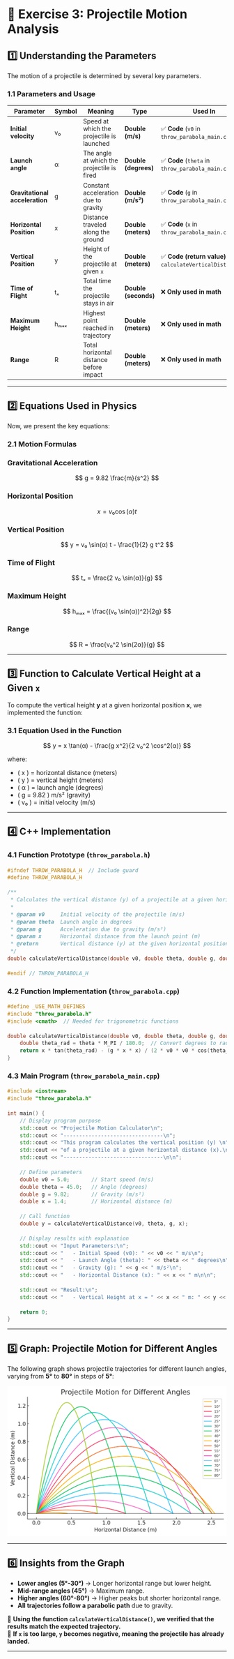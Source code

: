 # 📌 Exercise 3: Projectile Motion Analysis

## **1️⃣ Understanding the Parameters**
The motion of a projectile is determined by several key parameters.

### **1.1 Parameters and Usage**
| Parameter | Symbol | Meaning | Type | Used In |
|-----------|--------|---------|------|---------|
| **Initial velocity** | v₀ | Speed at which the projectile is launched | **Double (m/s)** | ✅ **Code** (`v0` in `throw_parabola_main.cpp`) |
| **Launch angle** | α | The angle at which the projectile is fired | **Double (degrees)** | ✅ **Code** (`theta` in `throw_parabola_main.cpp`) |
| **Gravitational acceleration** | g | Constant acceleration due to gravity | **Double (m/s²)** | ✅ **Code** (`g` in `throw_parabola_main.cpp`) |
| **Horizontal Position** | x | Distance traveled along the ground | **Double (meters)** | ✅ **Code** (`x` in `throw_parabola_main.cpp`) |
| **Vertical Position** | y | Height of the projectile at given `x` | **Double (meters)** | ✅ **Code (return value)** (`y` in `calculateVerticalDistance()`) |
| **Time of Flight** | tₓ | Total time the projectile stays in air | **Double (seconds)** | ❌ **Only used in math** |
| **Maximum Height** | hₘₐₓ | Highest point reached in trajectory | **Double (meters)** | ❌ **Only used in math** |
| **Range** | R | Total horizontal distance before impact | **Double (meters)** | ❌ **Only used in math** |

---

## **2️⃣ Equations Used in Physics**
Now, we present the key equations:

### **2.1 Motion Formulas**
### **Gravitational Acceleration**
$$
g = 9.82 \frac{m}{s^2}
$$

### **Horizontal Position**
$$
x = v₀ \cos(α) t
$$

### **Vertical Position**
$$
y = v₀ \sin(α) t - \frac{1}{2} g t^2
$$

### **Time of Flight**
$$
tₓ = \frac{2 v₀ \sin(α)}{g}
$$

### **Maximum Height**
$$
hₘₐₓ = \frac{(v₀ \sin(α))^2}{2g}
$$

### **Range**
$$
R = \frac{v₀^2 \sin(2α)}{g}
$$

---

## **3️⃣ Function to Calculate Vertical Height at a Given `x`**
To compute the vertical height **y** at a given horizontal position **x**, we implemented the function:

### **3.1 Equation Used in the Function**
$$
y = x \tan(α) - \frac{g x^2}{2 v₀^2 \cos^2(α)}
$$

where:
- \( x \) = horizontal distance (meters)
- \( y \) = vertical height (meters)
- \( α \) = launch angle (degrees)
- \( g = 9.82 \) m/s² (gravity)
- \( v₀ \) = initial velocity (m/s)

---

## **4️⃣ C++ Implementation**
### **4.1 Function Prototype (`throw_parabola.h`)**
```cpp
#ifndef THROW_PARABOLA_H  // Include guard
#define THROW_PARABOLA_H

/**
 * Calculates the vertical distance (y) of a projectile at a given horizontal distance (x).
 *
 * @param v0     Initial velocity of the projectile (m/s)
 * @param theta  Launch angle in degrees
 * @param g      Acceleration due to gravity (m/s²)
 * @param x      Horizontal distance from the launch point (m)
 * @return       Vertical distance (y) at the given horizontal position
 */
double calculateVerticalDistance(double v0, double theta, double g, double x);

#endif // THROW_PARABOLA_H
```

### **4.2 Function Implementation (`throw_parabola.cpp`)**
```cpp
#define _USE_MATH_DEFINES
#include "throw_parabola.h"
#include <cmath>  // Needed for trigonometric functions

double calculateVerticalDistance(double v0, double theta, double g, double x) {
    double theta_rad = theta * M_PI / 180.0;  // Convert degrees to radians
    return x * tan(theta_rad) - (g * x * x) / (2 * v0 * v0 * cos(theta_rad) * cos(theta_rad));
}
```

### **4.3 Main Program (`throw_parabola_main.cpp`)**
```cpp
#include <iostream>
#include "throw_parabola.h"

int main() {
    // Display program purpose
    std::cout << "Projectile Motion Calculator\n";
    std::cout << "--------------------------------\n";
    std::cout << "This program calculates the vertical position (y) \n";
    std::cout << "of a projectile at a given horizontal distance (x).\n";
    std::cout << "--------------------------------\n\n";

    // Define parameters
    double v0 = 5.0;       // Start speed (m/s)
    double theta = 45.0;   // Angle (degrees)
    double g = 9.82;       // Gravity (m/s²)
    double x = 1.4;        // Horizontal distance (m)

    // Call function
    double y = calculateVerticalDistance(v0, theta, g, x);
    
    // Display results with explanation
    std::cout << "Input Parameters:\n";
    std::cout << "   - Initial Speed (v0): " << v0 << " m/s\n";
    std::cout << "   - Launch Angle (theta): " << theta << " degrees\n";
    std::cout << "   - Gravity (g): " << g << " m/s²\n";
    std::cout << "   - Horizontal Distance (x): " << x << " m\n\n";

    std::cout << "Result:\n";
    std::cout << "   - Vertical Height at x = " << x << " m: " << y << " m\n";

    return 0;
}
```

---

## **5️⃣ Graph: Projectile Motion for Different Angles**
The following graph shows projectile trajectories for different launch angles, varying from **5°** to **80°** in steps of **5°**:

![Projectile Motion Graph](projectile_motion.png)

---

## **6️⃣ Insights from the Graph**
- **Lower angles (5°-30°)** → Longer horizontal range but lower height.
- **Mid-range angles (45°)** → Maximum range.
- **Higher angles (60°-80°)** → Higher peaks but shorter horizontal range.
- **All trajectories follow a parabolic path** due to gravity.

📌 **Using the function `calculateVerticalDistance()`, we verified that the results match the expected trajectory.**  
📌 **If `x` is too large, `y` becomes negative, meaning the projectile has already landed.**  

---